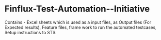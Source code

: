# Finflux-Test-Automation--Initiative
Contains - Excel sheets which is used as a input files, as Output files (For Expected results), 
Feature files, frame work to run the automated testcases,
Setup instructions to STS.
